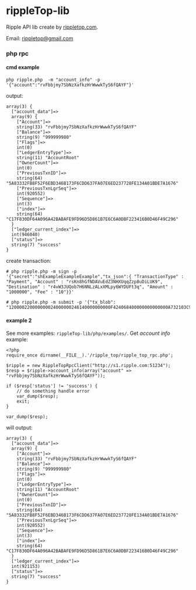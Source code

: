 rippleTop-lib
=============

Ripple API lib create by [rippletop.com](http://rippletop.com/).

Email: <rippletop@gmail.com>

### php rpc 

#### cmd example

    php ripple.php  -m "account_info" -p '{"account":"rvFbbjmy7SbNzXafkzHrWwwkTyS6fQAYF"}'

output: 

    array(3) {
      ["account_data"]=>
      array(9) {
        ["Account"]=>
        string(33) "rvFbbjmy7SbNzXafkzHrWwwkTyS6fQAYF"
        ["Balance"]=>
        string(9) "999999980"
        ["Flags"]=>
        int(0)
        ["LedgerEntryType"]=>
        string(11) "AccountRoot"
        ["OwnerCount"]=>
        int(0)
        ["PreviousTxnID"]=>
        string(64) "5A83332FB8F52F6EBD346B173F6CDD637FA07E6ED237728FE134A01BDE7A1676"
        ["PreviousTxnLgrSeq"]=>
        int(920552)
        ["Sequence"]=>
        int(3)
        ["index"]=>
        string(64) "C17F830DF64A096A42BABAFE9FD96D5D861B7E6C6A0DBF223416B0D46F49C296"
      }
      ["ledger_current_index"]=>
      int(946040)
      ["status"]=>
      string(7) "success"
    }

create transaction:

    # php ripple.php -m sign -p '{"secret":"shExampleExampleExample","tx_json":{ "TransactionType" : "Payment", "Account" : "rsKn8hGfNDAVuEdZ3NHXUqqZzp8uDiLUK9", "Destination" : "r4vW3JUQob7H6NNLzALxXMLpy6WYDUFt3q", "Amount" : "1000000", "Fee" : "10"}}' 
    
    # php ripple.php -m submit -p '{"tx_blob": "120000220000000024000000246140000000000F424068400000000000000A732103C96A276026F95BDDF3167DDC2D33A4DB2B246D9AA31BD3291B361372ADF327ED7446304402201289C797227F854380A5ACCC5DD8248F520BC34545E8517A56355CE4987FD11B02200547BB6BCC327C902A7E6E4D75EC148BF4768CBAC511E590D0333D132785A18D8114195BB9F3E3DB70B27F1563F7017E4ADD043DB88A8314F079001C1D1724337D11DCA1FE694BD30A5B8D9E"}'


#### example 2

See more examples: `rippleTop-lib/php/examples/`. Get *account info* example:

	<?php 
	require_once dirname(__FILE__).'/ripple_top/ripple_top_rpc.php';
	
	$ripple = new RippleTopRpcClient("http://s1.ripple.com:51234");
	$resp = $ripple->account_info(array("account" => "rvFbbjmy7SbNzXafkzHrWwwkTyS6fQAYF"));

	if ($resp['status'] != 'success') {
		// do something handle error
		var_dump($resp);
		exit;
	}

	var_dump($resp);
	
will output:

	array(3) {
	  ["account_data"]=>
	  array(9) {
	    ["Account"]=>
	    string(33) "rvFbbjmy7SbNzXafkzHrWwwkTyS6fQAYF"
	    ["Balance"]=>
	    string(9) "999999980"
	    ["Flags"]=>
	    int(0)
	    ["LedgerEntryType"]=>
	    string(11) "AccountRoot"
	    ["OwnerCount"]=>
	    int(0)
	    ["PreviousTxnID"]=>
	    string(64) "5A83332FB8F52F6EBD346B173F6CDD637FA07E6ED237728FE134A01BDE7A1676"
	    ["PreviousTxnLgrSeq"]=>
	    int(920552)
	    ["Sequence"]=>
	    int(3)
	    ["index"]=>
	    string(64) "C17F830DF64A096A42BABAFE9FD96D5D861B7E6C6A0DBF223416B0D46F49C296"
	  }
	  ["ledger_current_index"]=>
	  int(921153)
	  ["status"]=>
	  string(7) "success"
	}

